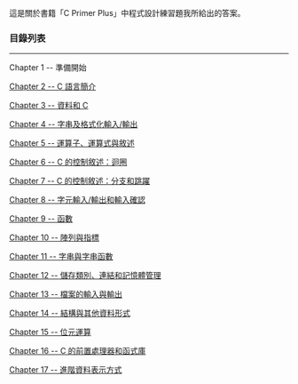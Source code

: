 這是關於書籍「C Primer Plus」中程式設計練習題我所給出的答案。

### 目錄列表 ###
---

Chapter  1 -- 準備開始

[Chapter  2 -- C 語言簡介](/ch02/)

[Chapter  3 -- 資料和 C](/ch03/)

[Chapter  4 -- 字串及格式化輸入/輸出](/ch04/)

[Chapter  5 -- 運算子、運算式與敘述](/ch05/)

[Chapter  6 -- C 的控制敘述：迴圈](/ch06/)

[Chapter  7 -- C 的控制敘述：分支和跳躍](/ch07/)

[Chapter  8 -- 字元輸入/輸出和輸入確認](/ch08/)

[Chapter  9 -- 函數](/ch09/)

[Chapter 10 -- 陣列與指標](/ch10/)

[Chapter 11 -- 字串與字串函數](/ch11/)

[Chapter 12 -- 儲存類別、連結和記憶體管理](/ch12/)

[Chapter 13 -- 檔案的輸入與輸出](/ch13/)

[Chapter 14 -- 結構與其他資料形式](/ch14/)

[Chapter 15 -- 位元運算](/ch15/)

[Chapter 16 -- C 的前置處理器和函式庫](/ch16/)

[Chapter 17 -- 進階資料表示方式](/ch17/)
